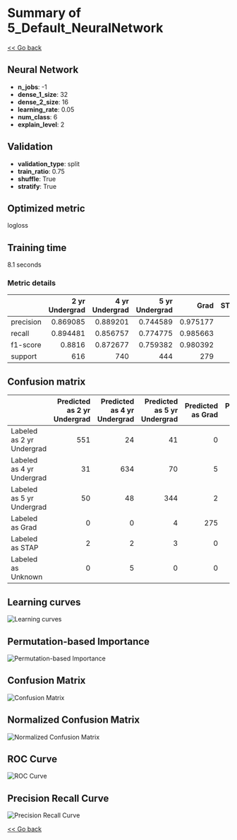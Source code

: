 # Summary of 5_Default_NeuralNetwork

[<< Go back](../README.md)


## Neural Network
- **n_jobs**: -1
- **dense_1_size**: 32
- **dense_2_size**: 16
- **learning_rate**: 0.05
- **num_class**: 6
- **explain_level**: 2

## Validation
 - **validation_type**: split
 - **train_ratio**: 0.75
 - **shuffle**: True
 - **stratify**: True

## Optimized metric
logloss

## Training time

8.1 seconds

### Metric details
|           |   2 yr Undergrad |   4 yr Undergrad |   5 yr Undergrad |       Grad |   STAP |   Unknown |   accuracy |   macro avg |   weighted avg |   logloss |
|:----------|-----------------:|-----------------:|-----------------:|-----------:|-------:|----------:|-----------:|------------:|---------------:|----------:|
| precision |         0.869085 |         0.889201 |         0.744589 |   0.975177 |      0 |         0 |   0.862745 |    0.579675 |       0.858937 |  0.364518 |
| recall    |         0.894481 |         0.856757 |         0.774775 |   0.985663 |      0 |         0 |   0.862745 |    0.585279 |       0.862745 |  0.364518 |
| f1-score  |         0.8816   |         0.872677 |         0.759382 |   0.980392 |      0 |         0 |   0.862745 |    0.582342 |       0.860613 |  0.364518 |
| support   |       616        |       740        |       444        | 279        |      7 |         5 |   0.862745 | 2091        |    2091        |  0.364518 |


## Confusion matrix
|                           |   Predicted as 2 yr Undergrad |   Predicted as 4 yr Undergrad |   Predicted as 5 yr Undergrad |   Predicted as Grad |   Predicted as STAP |   Predicted as Unknown |
|:--------------------------|------------------------------:|------------------------------:|------------------------------:|--------------------:|--------------------:|-----------------------:|
| Labeled as 2 yr Undergrad |                           551 |                            24 |                            41 |                   0 |                   0 |                      0 |
| Labeled as 4 yr Undergrad |                            31 |                           634 |                            70 |                   5 |                   0 |                      0 |
| Labeled as 5 yr Undergrad |                            50 |                            48 |                           344 |                   2 |                   0 |                      0 |
| Labeled as Grad           |                             0 |                             0 |                             4 |                 275 |                   0 |                      0 |
| Labeled as STAP           |                             2 |                             2 |                             3 |                   0 |                   0 |                      0 |
| Labeled as Unknown        |                             0 |                             5 |                             0 |                   0 |                   0 |                      0 |

## Learning curves
![Learning curves](learning_curves.png)

## Permutation-based Importance
![Permutation-based Importance](permutation_importance.png)
## Confusion Matrix

![Confusion Matrix](confusion_matrix.png)


## Normalized Confusion Matrix

![Normalized Confusion Matrix](confusion_matrix_normalized.png)


## ROC Curve

![ROC Curve](roc_curve.png)


## Precision Recall Curve

![Precision Recall Curve](precision_recall_curve.png)



[<< Go back](../README.md)
